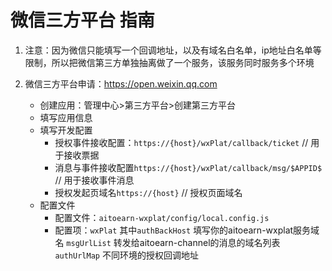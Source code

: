 # 微信三方平台 指南
1. 注意：因为微信只能填写一个回调地址，以及有域名白名单，ip地址白名单等限制，所以把微信第三方单独抽离做了一个服务，该服务同时服务多个环境

2. 微信三方平台申请：https://open.weixin.qq.com
    - 创建应用：管理中心>第三方平台>创建第三方平台
    - 填写应用信息
    - 填写开发配置
        - 授权事件接收配置：`https://{host}/wxPlat/callback/ticket` // 用于接收票据
        - 消息与事件接收配置`https://{host}/wxPlat/callback/msg/$APPID$` // 用于接收事件消息
        - 授权发起页域名`https://{host}` // 授权页面域名
    - 配置文件
        - 配置文件：`aitoearn-wxplat/config/local.config.js`
        - 配置项：`wxPlat`
            其中`authBackHost` 填写你的aitoearn-wxplat服务域名
            `msgUrlList` 转发给aitoearn-channel的消息的域名列表
            `authUrlMap` 不同环境的授权回调地址
